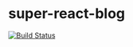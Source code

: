 # super-react-blog

[![Build Status](https://travis-ci.com/ekhozin/super-react-blog.svg?branch=master)](https://travis-ci.com/ekhozin/super-react-blog)
